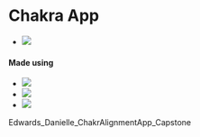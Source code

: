 # Chakra App
- [![](https://img.shields.io/badge/Chakra_App-111827?style=for-the-badge&logo=progate&logoColor=white)]()


#### Made using
- ![](https://img.shields.io/badge/React-20232A?style=for-the-badge&logo=react&logoColor=61DAFB)
- ![](https://img.shields.io/badge/Tailwind_CSS-38B2AC?style=for-the-badge&logo=tailwind-css&logoColor=white)
- ![](https://img.shields.io/badge/PWA-380953?style=for-the-badge&logo=progate&logoColor=white)

Edwards_Danielle_ChakrAlignmentApp_Capstone
